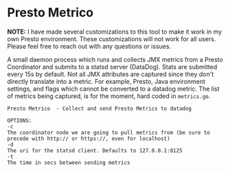 Presto Metrico
===============
**NOTE:** I have made several customizations to this tool to make it work in my own Presto environment. These customizations will not work for all users. Please feel free to reach out with any questions or issues.

A small daemon process which runs and collects JMX metrics from a Presto Coordinator and submits to a statsd server  (DataDog). Stats are submitted every 15s by default. Not all JMX attributes are captured since they don't directly translate into a metric. For example, Presto, Java environment settings, and flags which cannot be converted to a datadog metric. The list of metrics being captured, is for the moment, hard coded in `metrics.go`.

```
Presto Metrico  - Collect and send Presto Metrics to datadog

OPTIONS:
-c
The coordinator node we are going to pull metrics from (be sure to precede with http:// or https://, even for localhost)
-d
The uri for the statsd client. Defaults to 127.0.0.1:8125
-t
The time in secs between sending metrics
```
